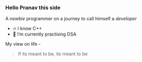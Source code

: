 ### Hello Pranav this side
A *newbie* programmer on a journey to call himself a *developer*

- 🔥 I know C++
- 🌱 I’m currently practising DSA


My view on life - 
> If its meant to be, its meant to be
